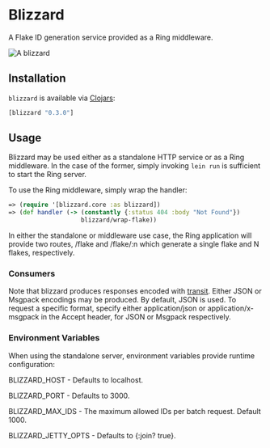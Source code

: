 # Blizzard

A Flake ID generation service provided as a Ring middleware.

![A blizzard](http://upload.wikimedia.org/wikipedia/commons/0/0d/Blizzard2_-_NOAA.jpg)

## Installation
`blizzard` is available via [Clojars](https://clojars.org/blizzard):

```clojure
[blizzard "0.3.0"]
```

## Usage

Blizzard may be used either as a standalone HTTP service or as a Ring
middleware. In the case of the former, simply invoking `lein run` is sufficient
to start the Ring server.

To use the Ring middleware, simply wrap the handler:

```clojure
=> (require '[blizzard.core :as blizzard])
=> (def handler (-> (constantly {:status 404 :body "Not Found"})
                    blizzard/wrap-flake))
```

In either the standalone or middleware use case, the Ring application will
provide two routes, /flake and /flake/:n which generate a single flake and N
flakes, respectively.

### Consumers

Note that blizzard produces responses encoded with [transit](https://github.com/cognitect/transit-clj).
Either JSON or Msgpack encodings may be produced. By default, JSON is used. To
request a specific format, specify either application/json or
application/x-msgpack in the Accept header, for JSON or Msgpack respectively.

### Environment Variables

When using the standalone server, environment variables provide runtime
configuration:

  BLIZZARD_HOST       - Defaults to localhost.

  BLIZZARD_PORT       - Defaults to 3000.

  BLIZZARD_MAX_IDS    - The maximum allowed IDs per batch request. Default
                        1000.

  BLIZZARD_JETTY_OPTS - Defaults to {:join? true}.
